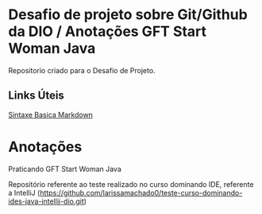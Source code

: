 # Desafio de projeto sobre Git/Github da DIO / Anotações GFT Start Woman Java
Repositorio  criado para o Desafio de Projeto.

## Links Úteis 
[Sintaxe Basica Markdown](https://www.markdownguide.org/basic-syntax/)

# Anotações
Praticando GFT Start Woman Java

Repositório referente ao teste realizado no curso dominando IDE, referente a IntelliJ (https://github.com/larissamachado0/teste-curso-dominando-ides-java-intellij-dio.git)
